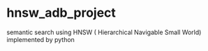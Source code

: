 # hnsw_adb_project
semantic search using HNSW ( Hierarchical Navigable Small World) implemented by python
